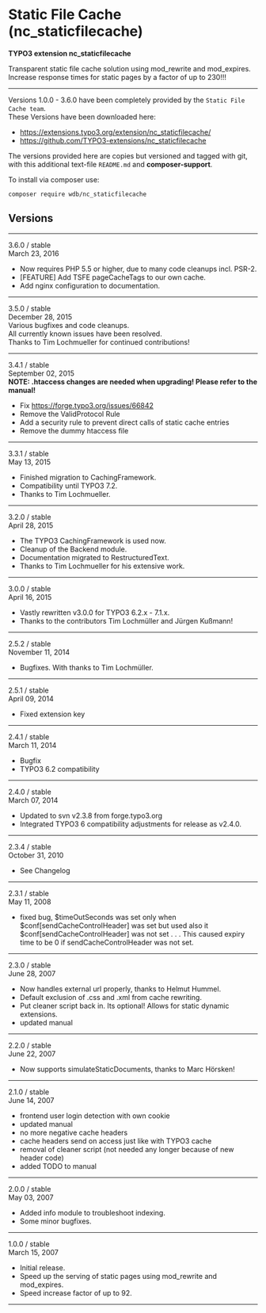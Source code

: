 Static File Cache (nc_staticfilecache)
======================================
**TYPO3 extension nc_staticfilecache**  

Transparent static file cache solution using mod_rewrite and mod_expires.  
Increase response times for static pages by a factor of up to 230!!!
- - - - - - - - - - - - - - - - - - - - - - - - - - - - - - - - - - - - - - - -  
Versions 1.0.0 - 3.6.0 have been completely provided by the `Static File Cache team`.   
These Versions have been downloaded here: 
 - https://extensions.typo3.org/extension/nc_staticfilecache/  
 - https://github.com/TYPO3-extensions/nc_staticfilecache  

The versions provided here are copies but versioned and tagged with git,
with this additional text-file `README.md` and **composer-support**.  

To install via composer use:  
```
composer require wdb/nc_staticfilecache
```

Versions
--------
- - - - - - - - - - - - - - - - - - - - - - - - - - - - - - - - - - - - - - - -  
3.6.0 / stable  
March 23, 2016	
 - Now requires PHP 5.5 or higher, due to many code cleanups incl. PSR-2.  
 - [FEATURE] Add TSFE pageCacheTags to our own cache.  
 - Add nginx configuration to documentation.  
- - - - - - - - - - - - - - - - - - - - - - - - - - - - - - - - - - - - - - - -  
3.5.0 / stable  
December 28, 2015  
  Various bugfixes and code cleanups.  
  All currently known issues have been resolved.  
  Thanks to Tim Lochmueller for continued contributions!  
- - - - - - - - - - - - - - - - - - - - - - - - - - - - - - - - - - - - - - - -  
3.4.1 / stable  
September 02, 2015  
**NOTE: .htaccess changes are needed when upgrading! Please refer to the manual!**  
 - Fix https://forge.typo3.org/issues/66842  
 - Remove the ValidProtocol Rule  
 - Add a security rule to prevent direct calls of static cache entries  
 - Remove the dummy htaccess file  
- - - - - - - - - - - - - - - - - - - - - - - - - - - - - - - - - - - - - - - -  
3.3.1 / stable  
May 13, 2015  
 - Finished migration to CachingFramework.  
 - Compatibility until TYPO3 7.2.  
 - Thanks to Tim Lochmueller.  
- - - - - - - - - - - - - - - - - - - - - - - - - - - - - - - - - - - - - - - -  
3.2.0 / stable  
April 28, 2015  
 - The TYPO3 CachingFramework is used now.  
 - Cleanup of the Backend module.  
 - Documentation migrated to RestructuredText.  
 - Thanks to Tim Lochmueller for his extensive work.  
- - - - - - - - - - - - - - - - - - - - - - - - - - - - - - - - - - - - - - - -  
3.0.0 / stable  
April 16, 2015  
 - Vastly rewritten v3.0.0 for TYPO3 6.2.x - 7.1.x.  
 - Thanks to the contributors Tim Lochmüller and Jürgen Kußmann!  
- - - - - - - - - - - - - - - - - - - - - - - - - - - - - - - - - - - - - - - -  
2.5.2 / stable  
November 11, 2014  
 - Bugfixes. With thanks to Tim Lochmüller.  
- - - - - - - - - - - - - - - - - - - - - - - - - - - - - - - - - - - - - - - -  
2.5.1 / stable  
April 09, 2014  
 - Fixed extension key  
- - - - - - - - - - - - - - - - - - - - - - - - - - - - - - - - - - - - - - - -  
2.4.1 / stable  
March 11, 2014
 - Bugfix  
 - TYPO3 6.2 compatibility  
- - - - - - - - - - - - - - - - - - - - - - - - - - - - - - - - - - - - - - - -  
2.4.0 / stable  
March 07, 2014  
 - Updated to svn v2.3.8 from forge.typo3.org  
 - Integrated TYPO3 6 compatibility adjustments for release as v2.4.0.  
- - - - - - - - - - - - - - - - - - - - - - - - - - - - - - - - - - - - - - - -  
2.3.4 / stable  
October 31, 2010  
 - See Changelog  
- - - - - - - - - - - - - - - - - - - - - - - - - - - - - - - - - - - - - - - -  
2.3.1 / stable  
May 11, 2008  
 - fixed bug, $timeOutSeconds was set only when $conf[sendCacheControlHeader] was set but used also it $conf[sendCacheControlHeader] was not set . . . This caused expiry time to be 0 if sendCacheControlHeader was not set.  
- - - - - - - - - - - - - - - - - - - - - - - - - - - - - - - - - - - - - - - -  
2.3.0 / stable   
June 28, 2007  
 - Now handles external url properly, thanks to Helmut Hummel.  
 - Default exclusion of .css and .xml from cache rewriting.  
 - Put cleaner script back in. Its optional! Allows for static dynamic extensions.  
 - updated manual  
- - - - - - - - - - - - - - - - - - - - - - - - - - - - - - - - - - - - - - - -  
2.2.0 / stable  
June 22, 2007  
 - Now supports simulateStaticDocuments, thanks to Marc Hörsken!  
- - - - - - - - - - - - - - - - - - - - - - - - - - - - - - - - - - - - - - - -  
2.1.0 / stable  
June 14, 2007  
 - frontend user login detection with own cookie  
 - updated manual  
 - no more negative cache headers  
 - cache headers send on access just like with TYPO3 cache  
 - removal of cleaner script (not needed any longer because of new header code)  
 - added TODO to manual  
- - - - - - - - - - - - - - - - - - - - - - - - - - - - - - - - - - - - - - - -  
2.0.0 / stable  
May 03, 2007  
 - Added info module to troubleshoot indexing.  
 - Some minor bugfixes.  
- - - - - - - - - - - - - - - - - - - - - - - - - - - - - - - - - - - - - - - -  
1.0.0 / stable  
March 15, 2007  
 - Initial release.  
 - Speed up the serving of static pages using mod_rewrite and mod_expires.  
 - Speed increase factor of up to 92.  
- - - - - - - - - - - - - - - - - - - - - - - - - - - - - - - - - - - - - - - -  
